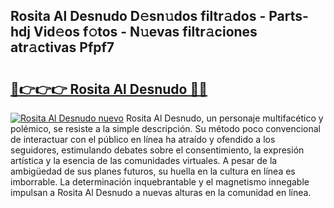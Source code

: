## Rosita Al Desnudo D𝚎sn𝚞dos filtr𝚊dos - Parts-hdj Vid𝚎os f𝚘tos - N𝚞evas filtr𝚊ciones atr𝚊ctivas Pfpf7

# <h2><a href="http://mb3vzxb.tromn.icu/?c=Rosita+Al+Desnudo">🔗👉👉👉 Rosita Al Desnudo 🔗🔗</a></h2>

[![Rosita Al Desnudo nuevo](https://i.imgur.com/pEAQMta.gif)](http://mb3vzxb.tromn.icu/?c=Rosita+Al+Desnudo)
Rosita Al Desnudo, un personaje multifacético y polémico, se resiste a la simple descripción. Su método poco convencional de interactuar con el público en línea ha atraído y ofendido a los seguidores, estimulando debates sobre el consentimiento, la expresión artística y la esencia de las comunidades virtuales. A pesar de la ambigüedad de sus planes futuros, su huella en la cultura en línea es imborrable. La determinación inquebrantable y el magnetismo innegable impulsan a Rosita Al Desnudo a nuevas alturas en la comunidad en línea.
